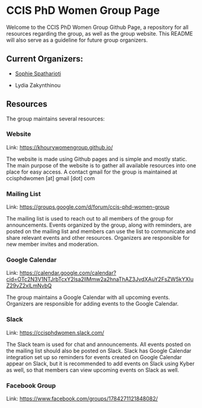 # CCIS PhD Women Group Page
Welcome to the CCIS PhD Women Group Github Page, a repository for all resources regarding the group, as well as the group website. This README will also serve as a guideline for future group organizers. 

## Current Organizers:

* [Sophie Spatharioti](sspatharioti.com)

* Lydia Zakynthinou

## Resources
The group maintains several resources:

### Website

Link: https://khourywomengroup.github.io/

The website is made using Github pages and is simple and mostly static. The main purpose of the website is to gather all available resources into one place for easy access. A contact gmail for the group is maintained at ccisphdwomen [at] gmail [dot] com

### Mailing List

Link: https://groups.google.com/d/forum/ccis-phd-women-group

The mailing list is used to reach out to all members of the group for announcements. Events organized by the group, along with reminders, are posted on the mailing list and members can use the list to communicate and share relevant events and other resources. Organizers are responsible for new member invites and moderation.

### Google Calendar

Link: https://calendar.google.com/calendar?cid=OTc2N3V1NTJrbTcxY2lsa2llMmw2a2hnaThAZ3JvdXAuY2FsZW5kYXIuZ29vZ2xlLmNvbQ

The group maintains a Google Calendar with all upcoming events. Organizers are responsible for adding events to the Google Calendar.

### Slack

Link: https://ccisphdwomen.slack.com/

The Slack team is used for chat and announcements. All events posted on the mailing list should also be posted on Slack. Slack has Google Calendar integration set up so reminders for events created on Google Calendar appear on Slack, but it is recommended to add events on Slack using Kyber as well, so that members can view upcoming events on Slack as well.

### Facebook Group

Link: https://www.facebook.com/groups/1784271121848082/





